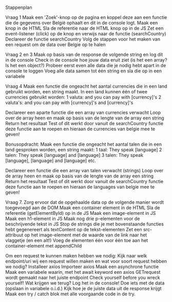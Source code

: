 Stappenplan

Vraag 1 Maak een 'Zoek'-knop op de pagina en koppel deze aan een functie die de gegevens over België ophaalt en dit in de console logt.
Maak een knop in de HTML
Sla de referentie naar de HTML knop op in de JS
Zet een event-listener (click) op de knop en verwijs naar de functie (searchCountry)
Declareer de functie searchCountry
Volg de stappen voor het maken van een request om de data over Belgie op te halen

Vraag 2 en 3 Maak op basis van de response de volgende string en log dit in de console
Check in de console hoe jouw data eruit ziet (is het een array? Is het een object?)
Probeer eerst even alle data die je nodig hebt apart in de console te loggen
Voeg alle data samen tot één string en sla die op in een variabele

Vraag 4 Maak een functie die ongeacht het aantal currencies die in een land gebruikt worden, een string maakt. In een land kunnen één of twee currencies gebruikt worden:
1 valuta: and you can pay with [currency]'s 2 valuta's: and you can pay with [currency]'s and [currency]'s

Declareer een aparte functie die een array van currencies verwacht
Loop over de array heen en maak op basis van de lengte van de array een string
Return het resultaat
Test of dit werkt door vanuit de searchCountry functie deze functie aan te roepen en hieraan de currencies van belgie mee te geven!

Bonusopdracht: Maak een functie die ongeacht het aantal talen die in een land gesproken worden, een string maakt:
1 taal: They speak [language] 2 talen: They speak [language] and [language] 3 talen: They speak [language], [language] and [language] etc.

Declareer een functie die een array van talen verwacht (strings)
Loop over de array heen en maak op basis van de lengte van de array een string
Return het resultaat
Test of dit werkt door vanuit de searchCountry functie deze functie aan te roepen en hieraan de languages van belgie mee te geven!

Vraag 7. Zorg ervoor dat de opgehaalde data op de volgende manier wordt toegevoegd aan de DOM
Maak een container element in de HTML
Sla de referentie (getElementById) op in de JS
Maak een image-element in JS
Maak een h1-element in JS
Maak nog drie p-elementen voor de beschrijvende tekst in JS
Stop de strings die je met bovenstaande functies hebt gegenereert als textContent op de tekst-elementen
Zet een src-attribuut op het image-element met de waarde van de link naar het vlaggetje (en een alt!)
Voeg de elementen één voor één toe aan het container-element met appendChild

Om een request te kunnen maken hebben we nodig:
Kijk naar welk endpoint/uri wij een request willen maken en wat voor soort request hebben we nodig?
Installeer axios
Importeer axios
Maak een asynchrone functie
Maak een variabele waarin, met het await keyword een axios GETrequest wordt gemaakt naar het juiste endpoint
Check yourself before you wreck yourself! Wat krijgen we terug? Log het in de console!
Doe iets met de data (opslaan in variabele o.i.d.)
Kijk hoe je de juiste data uit de response krijgt
Maak een try / catch blok met alle voorgaande code in de try.